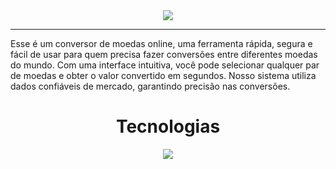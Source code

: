 <div align="center">
  <!-- <img src="https://github.com/user-attachments/assets/edb95109-68ab-4579-9542-46b99fd4f022"> -->
  <img src="https://github.com/user-attachments/assets/312e656b-e19e-471c-818d-2070ce9048ad">
</div>

---

Esse é um conversor de moedas online, uma ferramenta rápida, segura e fácil de usar para quem precisa fazer conversões entre diferentes moedas do mundo. Com uma interface intuitiva, você pode selecionar qualquer par de moedas e obter o valor convertido em segundos. Nosso sistema utiliza dados confiáveis de mercado, garantindo precisão nas conversões. 

<h1 align="center">Tecnologias</h1> 

<p align="center">
  <a href="https://skillicons.dev">
    <img src="https://skillicons.dev/icons?i=html,css,js,bootstrap,php" />
  </a>
</p>
